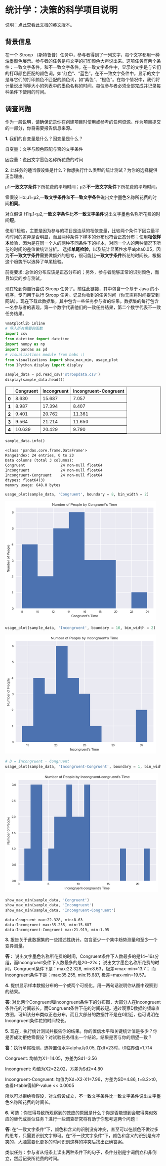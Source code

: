 
# 统计学：决策的科学项目说明

说明：点此查看此文档的英文版本。

## 背景信息
在一个 Stroop （斯特鲁普）任务中，参与者得到了一列文字，每个文字都用一种油墨颜色展示。参与者的任务是将文字的打印颜色大声说出来。这项任务有两个条件：一致文字条件，和不一致文字条件。在一致文字条件中，显示的文字是与它们的打印颜色匹配的颜色词，如“红色”、“蓝色”。在不一致文字条件中，显示的文字是与它们的打印颜色不匹配的颜色词，如“紫色”、“橙色”。在每个情况中，我们将计量说出同等大小的列表中的墨色名称的时间。每位参与者必须全部完成并记录每种条件下使用的时间。

## 调查问题
作为一般说明，请确保记录你在创建项目时使用或参考的任何资源。作为项目提交的一部分，你将需要报告信息来源。

**1**. 我们的自变量是什么？因变量是什么？

自变量：文字与颜色匹配与否的文字条件

因变量：说出文字墨色名称所花费的时间


**2**. 此任务的适当假设集是什么？你想执行什么类型的统计测试？为你的选择提供正当理由。

μ1:**一致文字条件**下所花费的平均时间；μ2:**不一致文字条件**下所花费的平均时间。

零假设 Ho:μ1=μ2,**一致文字条件**和**不一致文字条件**说出文字墨色名称所花费的时间**相同**。

对立假设 H1:μ1<μ2,**一致文字条件**比**不一致文字条件**说出文字墨色名称所花费的时间**短**。

使用T检验，主要是因为参与的项目是连续的相依变量，比较两个条件下因变量平均时间的差异是否明显，而且两种条件下样本的分布也符合正态分布；使用**相依样本**检验，因为是在同一个人的两种不同条件下的样本，对同一个人的两种情况下所花的时间的差值做统计分析。
选择**单尾检验**，以及统计显著性水平alpha0.05，因为**不一致文字条件**需要做额外的思考，很可能比**一致文字条件**所花的时间长，根据这个趋势所以选择了单尾检验。


前提要求: 总体的分布应该是正态分布的；另外，参与者能够正常的识别颜色，而且如实的参与测试。

现在轮到你自行尝试 Stroop 任务了。前往此链接，其中包含一个基于 Java 的小程序，专门用于执行 Stroop 任务。记录你收到的任务时间（你无需将时间提交到网站）。现在下载此数据集，其中包含一些任务参与者的结果。数据集的每行包含一名参与者的表现，第一个数字代表他们的一致任务结果，第二个数字代表不一致任务结果。




```python
%matplotlib inline
# 导入所有需要的函数
import csv
from datetime import datetime
import numpy as np
import pandas as pd
# visualizations module from babs :)
from visualizations import show_max_min, usage_plot 
from IPython.display import display
```


```python
sample_data = pd.read_csv('stroopdata.csv')
display(sample_data.head())
```


<div>
<table border="1" class="dataframe">
  <thead>
    <tr style="text-align: right;">
      <th></th>
      <th>Congruent</th>
      <th>Incongruent</th>
      <th>Incongruent-Congruent</th>
    </tr>
  </thead>
  <tbody>
    <tr>
      <th>0</th>
      <td>8.630</td>
      <td>15.687</td>
      <td>7.057</td>
    </tr>
    <tr>
      <th>1</th>
      <td>8.987</td>
      <td>17.394</td>
      <td>8.407</td>
    </tr>
    <tr>
      <th>2</th>
      <td>9.401</td>
      <td>20.762</td>
      <td>11.361</td>
    </tr>
    <tr>
      <th>3</th>
      <td>9.564</td>
      <td>21.214</td>
      <td>11.650</td>
    </tr>
    <tr>
      <th>4</th>
      <td>10.639</td>
      <td>20.429</td>
      <td>9.790</td>
    </tr>
  </tbody>
</table>
</div>



```python
sample_data.info()
```

    <class 'pandas.core.frame.DataFrame'>
    RangeIndex: 24 entries, 0 to 23
    Data columns (total 3 columns):
    Congruent                24 non-null float64
    Incongruent              24 non-null float64
    Incongruent-Congruent    24 non-null float64
    dtypes: float64(3)
    memory usage: 648.0 bytes
    


```python
usage_plot(sample_data, 'Congruent', boundary = 8, bin_width = 2)
```


![png](output_4_0.png)



```python
usage_plot(sample_data, 'Incongruent', boundary = 10, bin_width = 2)
```


![png](output_5_0.png)



```python
# D = Incongruent - Congruent
usage_plot(sample_data, 'Incongruent-Congruent', boundary = 1, bin_width = 1)
```


![png](output_6_0.png)



```python
show_max_min(sample_data, 'Congruent')
show_max_min(sample_data, 'Incongruent')
show_max_min(sample_data, 'Incongruent-Congruent')
```

    data:Congruent max:22.328, min:8.63
    data:Incongruent max:35.255, min:15.687
    data:Incongruent-Congruent max:21.919, min:1.95
    

**3**.	报告关于此数据集的一些描述性统计。包含至少一个集中趋势测量和至少一个变异测量。

**答**：
说出文字墨色名称所花费的时间，Congruent条件下人数最多的是14~16s分组，而Incongruent条件下人数最多的是20~22s；
说出文字墨色名称所花费的时间，Congruent条件下是：max:22.328, min:8.63，极差=max-min=13.7；
而Incongruent条件下是：max:35.255, min:15.687, 极差=max-min=19.57。

**4**. 提供显示样本数据分布的一个或两个可视化。用一两句话说明你从图中观察到的结果。

**答**: 对比两个Congruent和Incongruent条件下的分布图，大部分人在Incongruent条件花的时间较长，而Congruent条件下花的时间较短。通过观察D数据的频率直方图，可知该分布类似正态分布，而且大部分的数据并不是在0附近，也可说明在Incongruent条件花的时间较长。

**5**. 现在，执行统计测试并报告你的结果。你的置信水平和关键统计值是多少？你是否成功拒绝零假设？对试验任务得出一个结论。结果是否与你的期望一致？

**答**：执行单尾检测，选择置信水平alpha为0.05, 在df=23时，t0临界值=1.714

Congruent: 均值为X1=14.05，方差为Sd1=3.56

Incongruent: 均值为X2=22.02，方差为Sd2=4.80

Incongruent-Congruent: 均值为Xd=X2-X1=7.96，方差为SD=4.86, t=8.2>t0，查看t-table得知P-value << 0.0005

所以可以拒绝零假设，对立假设成立，不一致文字条件比一致文字条件说出文字墨色名称所花费的时间长。

**6**. 可选：你觉得导致所观察到的效应的原因是什么？你是否能想到会取得类似效应的替代或类似任务？进行一些调查研究将有助于你思考这两个问题！

**答**: 在“一致文字条件”下，颜色和含义的识别没有冲突，甚至可以在颜色不做过多的思考，只需要识别文字即可。在“不一致文字条件”下，颜色和含义的识别是有冲突的，大脑需要化更多的时间识别这样的冲突后找出正确答案。

类似任务：参与者从纸条上读出两种条件下的句子，条件分别是字词倒立和非倒立，然后记录所花费的时间。
